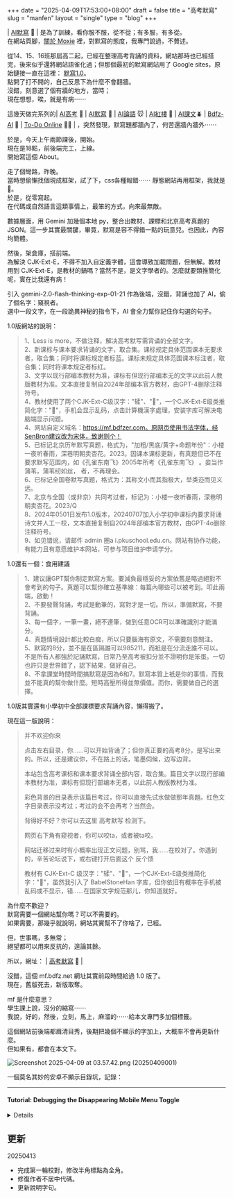 +++
date = "2025-04-09T17:53:00+08:00"
draft = false
title = "高考默寫"
slug = "manfen"
layout = "single"
type = "blog"
+++

| <a href="https://mx.bdfz.net" target="_blank">AI默寫</a> 🐽  | 是為了訓練，看你服不服，從不從；有多服，有多從。  
在網站頁腳，<a href="https://bdfz.net/posts/moxie" target="_blank" rel="noopener noreferrer">關於 Moxie</a> 裡，對默寫的態度，我專門說過，不贅述。

從14、15、16班那屆高二起，已經在整理高考背誦的資料，網站那時也已經搭完，後來似乎還將網站語雀化過；但那個最初的默寫網站用了 Google sites，原始鏈接一直在這裡： <a href="https://sites.google.com/view/8fen" target="_blank">默寫1.0</a>。  
點開了打不開的，自己反思下為什麼不會翻牆。  
沒錯，刻意選了個有牆的地方，當時；  
現在想想，唉，就是有病⋯⋯   

這幾天做完系列的| <a href="https://gk.bdfz.net" target="_blank">AI高考</a> 🦁 | <a href="https://mx.bdfz.net" target="_blank">AI默寫</a> 🐽  | <a href="https://kz.bdfz.net" target="_blank">AI論語</a> 🐭 | <a href="https://hlm.bdfz.net" target="_blank">AI紅樓</a> 🐌 | <a href="https://kw.bdfz.net" target="_blank">AI課文</a>🪲 | <a href="https://i.bdfz.net" target="_blank">Bdfz-AI</a> 🦩 | <a href="https://todo.bdfz.net" target="_blank">To-Do Online</a> 🍄‍🟫  | ，突然發現，默寫題都牆內了，何苦還牆內牆外⋯⋯   

於是，今天上午兩節課後，開始。  
現在是18點，前後端完工，上線。  
開始寫這個 About。

走了個彎路，昨晚。  
當時想偷懶找個現成框架，試了下，css各種報錯⋯⋯
靜態網站再用框架，我就是🐶。    
於是，從零寫起。  
在代碼或自然語言這類事情上，最笨的方式，向來最無敵。 

數據層面，用 Gemini 加幾個本地 py，整合出教材、課標和北京高考真題的 JSON。這一步其實最關鍵，畢竟，默寫是容不得錯一點的玩意兒。也因此，內容均簡體。    

然後，架倉庫，搭前端。  
為解決 CJK-Ext-E，不得不加入自定義字體，這會導致加載問題，但無解。教材用到 CJK-Ext-E，是教材的鍋嗎？當然不是，是文字學者的。怎麼就要類推簡化呢，實在比我還有病！  

引入 gemini-2.0-flash-thinking-exp-01-21 作為後端，沒錯，背誦也加了 AI，偷了個名字：窺視者。    
選中一段文字，在一段詭異神秘的指令下，AI 會全力幫你記住你勾選的句子。  

1.0版網站的說明：

>1、Less is more，不做注释，解决高考默写需背诵的全部文字。  
2、新课标与课本要求背诵的文字，取合集。课标规定具体范围课本无要求者，取合集；同时将课标规定者标蓝。课标未规定具体范围课本标注者，取合集；同时将课本规定者标红。  
3、文字以现行部编本教材为准，课标有但现行部编本无的文字以此前人教版教材为准。文本直接复制自2024年部编本官方教材，由GPT-4删除注释符号。  
4、教材使用了两个CJK-Ext-C级汉字："𫐓"、"𪭢"，一个CJK-Ext-E级类推简化字："𬘢"，手机会显示乱码，点击計算機漢字處理，安装字库可解决电脑端显示问题。  
4、网站自定义域名：https://mf.bdfzer.com。原网页使用书法字体，经SenBron建议改为宋体，致谢则个！  
5、已标记北京历年默写真题，格式为，"加粗/黑底/黄字+命题年份"：小楼一夜听春雨，深巷明朝卖杏花。2023。因课本课标更新，有真题但已不在要求默写范围内，如《孔雀东南飞》2005年所考《孔雀东南飞》        。妾当作蒲苇，蒲苇纫如丝，           者，不再理会。  
6、已标记全国卷默写真题，格式为：其称文小而其指极大，举类迩而见义远。  
7、北京与全国（或非京）共同考过者，标记为：小楼一夜听春雨，深巷明朝卖杏花。2023/Q  
8、2024年0501日发布1.0版本，20240707加入小学初中课标内要求背诵诗文并人工一校，文本直接复制自2024年部编本官方教材，由GPT-4o删除注释符号。  
9、如见错讹，请邮件 admin  圈a  i.pkuschool.edu.cn。网站有协作功能，有能力且有意愿维护本网站，可参与项目维护申请学分。  

1.0還有一個：食用建議   
>1、建议讓GPT幫你制定默寫方案。要減負最穩妥的方案依舊是略過絕對不會考到的句子。真題可以幫你確立基準線：每篇內哪些可以被考到。叩此兩端，啟動！  
2、不要發聲背誦，考試是動筆的，寫對才是一切。所以，準備默寫，不要背誦。  
3、每一個字，一筆一畫，絕不連筆，做到任意OCR可以準確識別才能滿分。  
4、真題情境設計都比較白痴，所以只要腦海有原文，不需要刻意關注。  
5、默寫的8分，並不是在區隔誰可以985211，而衹是在分流走誰不可以。不是所有人都強於記誦默寫，日常乃至高考被扣分並不證明你是笨蛋。一切也許只是世界錯了，認下結果，做好自己。  
8、不拿課堂時間時間搞默寫是因為6和7。默寫本質上衹是你的事情，而我並不能真的幫你做什麼。短時高壓所得並無價值。而你，需要做自己的選擇。

1.0版其實還有小學初中全部課標要求背誦內容，懶得搬了。  

現在這一版說明：
>并不欢迎你來  
>
>点击左右目录，你……可以开始背诵了；但你真正要的高考8分，是写出来的。所以，还是建议你，不在路上的话，笔墨伺候，边写边背。  
>
>本站包含高考课标和课本要求背诵全部内容，取合集。篇目文字以现行部编本教材为准，课标有但现行部编本无者，以此前人教版教材为准。  
>
>彩色背景的目录表示该篇目考过，你可以直接先试水做做那年真題。红色文字目录表示没考过；考过的会不会再考？当然会。  
>
>背得好不好？你可以去这里 高考默写 检测下。  
>
>网页右下角有窥视者，你可以咬ta，或者被ta咬。   
>
>网站迁移过来时有小概率出现正文问题，别骂，我……在校对了。你遇到的，辛苦论坛说下，或右键打开后面这个 反个馈 
> 
>教材有 CJK-Ext-C 级汉字："𫐓"、"𪭢"，一个CJK-Ext-E级类推简化字："𬘢"，虽然我引入了 BabelStoneHan 字库，但你依旧有概率在手机被乱码或不显示，错……在国家文字规范那儿，你知道就好。

為什麼不歡迎？  
默寫需要一個網站幫你嗎？可以不需要的。  
如果需要，那幾乎就說明，網站其實幫不了你啥了，已經。  

但，世事嗎，多無常；  
絕望都可以用來反抗的，遑論其餘。  

所以，網址：  | <a href="https://mf.bdfz.net" target="_blank">高考默寫</a> 🦉 |

沒錯，這個 mf.bdfz.net 網址其實前段時間給過 1.0 版了。  
現在，舊版死去，新版取奪。

mf 是什麼意思？   
學生課上說，沒分的縮寫⋯⋯   
我說，好的，然後，立刻，馬上，麻溜的⋯⋯給本文專門多加個標籤。 

這個網站前後端都眉清目秀，後期把幾個不顯示的字加上，大概率不會再更新什麼。  
但如果有，都會在本文下。

![Screenshot 2025-04-09 at 03.57.42.png (20250409001)](https://img.bdfz.net/20250409001.webp)


一個莫名其妙的安卓不顯示目錄坑，記錄：

---

#### Tutorial: Debugging the Disappearing Mobile Menu Toggle

<details>

It's a common and frustrating scenario in responsive web development: your mobile navigation toggle button (the "hamburger" icon ☰) works perfectly on your iPhone or desktop simulator, but stubbornly refuses to appear on certain Android devices or other browsers. You've checked your media queries, the `display: block` seems right, yet the button remains invisible.

This tutorial explains the likely culprits behind this issue, drawing lessons from a real-world debugging case, and provides a systematic approach to fix it.

**The Problem We Solved:**

A mobile menu toggle button (`#mobile-menu-toggle`) was intended to appear on screens 800px wide or less. It worked on iOS but not on Android. The final fix involved correcting how its `display` and positioning styles were applied across different CSS rules (global vs. media queries).

**Understanding the Culprits: Why CSS Can Be Tricky**

Several core CSS concepts often interact to cause these kinds of cross-browser inconsistencies:

1.  **The Cascade:** Styles are applied in order. Rules defined later in the stylesheet or in more specific selectors can override earlier or less specific ones.
2.  **Specificity:** More specific selectors (e.g., `header #mobile-menu-toggle`) have more weight than less specific ones (e.g., `#mobile-menu-toggle`). IDs have more weight than classes, which have more weight than element selectors. `!important` overrides almost everything (use with extreme caution!).
3.  **Media Queries:** Styles within a media query (e.g., `@media (max-width: 800px)`) only apply when the condition is met. However, they still interact with global styles and other media queries based on cascade and specificity.
4.  **Global vs. Scoped Styles (The Key Lesson Here):** It's crucial how you structure your default (global) styles versus the styles applied only within specific media queries. Defining positioning (`position`, `top`, `left`, etc.) globally for an element that is initially hidden (`display: none;`) can sometimes lead to unpredictable behavior when a media query later tries to make it visible (`display: block;`) *without* re-declaring all necessary positioning rules within that same query. The browser might get confused about which positioning context applies.
5.  **Browser Rendering Differences:** While standards compliance is much better now, minor differences still exist in how browser engines (WebKit for iOS/Safari, Blink for Chrome/Android Chrome, Gecko for Firefox) calculate layout, handle specificity edge cases, or render certain properties.
6.  **Caching:** Browsers (especially mobile ones) aggressively cache CSS. You might be looking at an old version of your stylesheet, even after deploying changes.

**The Debugging Playbook: How to Find the Issue**

When your mobile toggle is playing hide-and-seek:

1.  **Check the Basics (HTML):**
    *   **Viewport Meta Tag:** Ensure `<meta name="viewport" content="width=device-width, initial-scale=1.0">` is correctly placed in your HTML `<head>`. This is fundamental for responsive design.
    *   **Element Exists:** Double-check that the button element (`<button id="mobile-menu-toggle">☰</button>`) actually exists in your HTML where you expect it.
2.  **Browser DevTools are Your Best Friend:**
    *   **Remote Debugging:** Connect the problematic device (e.g., the Android phone) to your computer via USB and use Chrome DevTools (`chrome://inspect`) or Safari Web Inspector to inspect the live page *on the device*. This is crucial.
    *   **Inspect the Element:** Select the `#mobile-menu-toggle` element in the "Elements" panel.
    *   **Check Computed Styles:** Go to the "Computed" panel. Filter for the `display` property.
        *   **What is its final value?** Is it `block` (or `inline-block`, etc.) as expected, or is it `none`?
        *   **If `none`:** Expand the `display` property to see the **CSS cascade**. DevTools will show you exactly which rule (file and line number) is setting it to `none` and which rules were overridden. This usually points directly to the conflicting rule.
        *   **If `block` (but still invisible):** The issue is likely positioning, size, or overlap. Check these computed styles: `position`, `top`, `left`, `right`, `bottom`, `width`, `height`, `z-index`, `opacity`, `visibility`, `transform`. Is the element 0x0 pixels? Is it positioned off-screen? Is its `z-index` lower than the header background?
    *   **Check Layout:** Look at the box model diagram. Does it have margin/padding pushing it away? Inspect the parent element (`<header>`) – does it have `overflow: hidden`? How are its flex/grid properties (`justify-content`, `align-items`) affecting the space available for the absolutely positioned button?
3.  **Isolate with Extreme Styles (Temporary Test):** Force the element to be visible within the problematic media query:
    ```css
    @media (max-width: 800px) { /* Or your target breakpoint */
        #mobile-menu-toggle {
            display: block !important;
            width: 100px !important;
            height: 100px !important;
            background-color: red !important;
            border: 5px solid lime !important;
            position: fixed !important; /* Force fixed to test positioning */
            top: 50px !important;
            left: 50px !important;
            z-index: 9999 !important;
            opacity: 1 !important;
            visibility: visible !important;
        }
    }
    ```
    If you *still* can't see it, the problem is likely deeper (Viewport, browser bug, parent clipping). If you *can* see it now, the issue is definitely a styling conflict or layout constraint you need to identify using DevTools. (Remember to remove these test styles afterwards!).
4.  **Clear Cache Thoroughly:** On the problematic device, go into browser settings -> Privacy/Site Settings -> Clear browsing data -> Select "Cached images and files" (and potentially "Cookies and site data" for a full reset) -> Clear data. Then fully close and reopen the browser.

**The Solution & Best Practices (Based on Our Fix)**

The most robust way to handle mobile toggle visibility and positioning is:

1.  **Minimal Global Style:** Define only the *default hidden state* and non-positional base styles globally:
    ```css
    /* Global Scope */
    #mobile-menu-toggle {
        display: none; /* Default: Hidden */
        /* Basic styles like background, border, color, cursor, padding, z-index */
        background: none;
        border: none;
        font-size: 1.8em;
        color: var(--text-color);
        cursor: pointer;
        padding: 5px;
        line-height: 1;
        z-index: 1101;
    }
    ```
2.  **Combined Display & Positioning in Media Query:** Apply *both* the `display: block` rule and *all necessary positioning rules* together within the specific media query where the button should become visible:
    ```css
    /* Inside the relevant media query, e.g., max-width: 800px */
    @media (max-width: 800px) {
        #mobile-menu-toggle {
            display: block;      /* Make it visible */
            /* Add ALL required positioning styles here */
            position: absolute;
            top: 50%;
            left: 10px; /* Or your desired position */
            transform: translateY(-50%);
            /* Adjust font-size etc. if needed */
            font-size: 1.6em;
        }
        /* Hide desktop nav */
        .side-nav {
             display: none;
        }
        /* other mobile styles... */
    }
    ```
3.  **Clean Intermediate Breakpoints:** Ensure that media queries for intermediate sizes (like `@media (max-width: 1024px)` in our case) **do not** contain conflicting `display: none;` rules for the mobile toggle. Let it inherit the global `display: none;` until the specific breakpoint (`max-width: 800px`) is met.

**Conclusion:**

Debugging CSS across devices often boils down to understanding the cascade, specificity, and how media queries interact with global styles. By defining minimal default states globally and applying display *and* positioning changes together within the correct media query breakpoint, you create more robust and predictable responsive layouts. And never underestimate the power (and frustration) of browser caching – always clear it thoroughly when testing CSS changes!

</details>

## 更新
20250413
* 完成第一輪校對，修改半角標點為全角。 
* 修復作者不居中代碼。
* 更新說明字句。